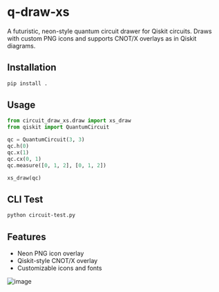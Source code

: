 # q-draw-xs


A futuristic, neon-style quantum circuit drawer for Qiskit circuits. Draws with custom PNG icons and supports CNOT/X overlays as in Qiskit diagrams.

## Installation

```bash
pip install .
```

## Usage

```python
from circuit_draw_xs.draw import xs_draw
from qiskit import QuantumCircuit

qc = QuantumCircuit(3, 3)
qc.h(0)
qc.x(1)
qc.cx(0, 1)
qc.measure([0, 1, 2], [0, 1, 2])

xs_draw(qc)
```

## CLI Test

```bash
python circuit-test.py
```

## Features
- Neon PNG icon overlay
- Qiskit-style CNOT/X overlay
- Customizable icons and fonts

![image](https://github.com/user-attachments/assets/a65e6bc9-8378-4733-a609-7bbf1d3395a8)


